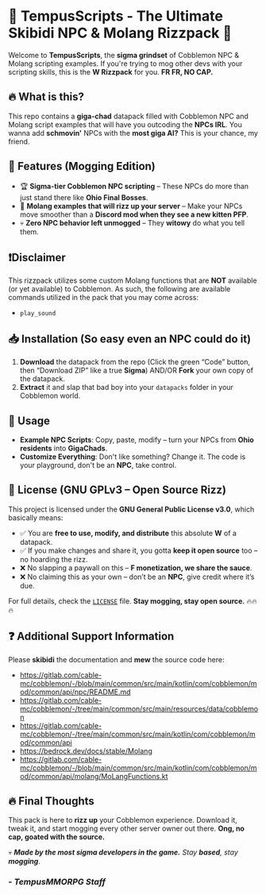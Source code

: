 # 💯 TempusScripts - The Ultimate Skibidi NPC & Molang Rizzpack 💯  

Welcome to **TempusScripts**, the **sigma grindset** of Cobblemon NPC & Molang scripting examples. If you're trying to mog other devs with your scripting skills, this is the **W Rizzpack** for you. **FR FR, NO CAP.**

## 🔥 What is this?  
This repo contains a **giga-chad** datapack filled with Cobblemon NPC and Molang script examples that will have you outcoding the **NPCs IRL**. You wanna add **schmovin'** NPCs with the **most giga AI?** This is your chance, my friend.

## 📜 Features (Mogging Edition)  
- 🏆 **Sigma-tier Cobblemon NPC scripting** – These NPCs do more than just stand there like **Ohio Final Bosses**.  
- 🧠 **Molang examples that will rizz up your server** – Make your NPCs move smoother than a **Discord mod when they see a new kitten PFP**.
- 💀 **Zero NPC behavior left unmogged** – They **witowy** do what you tell them.

## ❗Disclaimer
This rizzpack utilizes some custom Molang functions that are **NOT** available (or yet available) to Cobblemon. As such, the following are available commands utilized in the pack that you may come across:
- `play_sound`

## 📥 Installation (So easy even an NPC could do it)  
1. **Download** the datapack from the repo (Click the green “Code” button, then “Download ZIP” like a true **Sigma**) AND/OR **Fork** your own copy of the datapack.
2. **Extract** it and slap that bad boy into your `datapacks` folder in your Cobblemon world.

## 🔧 Usage 
- **Example NPC Scripts**: Copy, paste, modify – turn your NPCs from **Ohio residents** into **GigaChads**.
- **Customize Everything**: Don't like something? Change it. The code is your playground, don't be an **NPC**, take control.

## 📜 License (GNU GPLv3 – Open Source Rizz)  
This project is licensed under the **GNU General Public License v3.0**, which basically means:  

- ✅ You are **free to use, modify, and distribute** this absolute **W** of a datapack.  
- ✅ If you make changes and share it, you gotta **keep it open source** too – no hoarding the rizz.  
- ❌ No slapping a paywall on this – **F monetization, we share the sauce**.  
- ❌ No claiming this as your own – don’t be an **NPC**, give credit where it’s due.  

For full details, check the [`LICENSE`](LICENSE) file. **Stay mogging, stay open source.** 🔥🔥🔥

## ❓ Additional Support Information
Please **skibidi** the documentation and **mew** the source code here:
- https://gitlab.com/cable-mc/cobblemon/-/blob/main/common/src/main/kotlin/com/cobblemon/mod/common/api/npc/README.md
- https://gitlab.com/cable-mc/cobblemon/-/tree/main/common/src/main/resources/data/cobblemon
- https://gitlab.com/cable-mc/cobblemon/-/tree/main/common/src/main/kotlin/com/cobblemon/mod/common/api
- https://bedrock.dev/docs/stable/Molang
- https://gitlab.com/cable-mc/cobblemon/-/blob/main/common/src/main/kotlin/com/cobblemon/mod/common/api/molang/MoLangFunctions.kt

## 🔥 Final Thoughts  
This pack is here to **rizz up** your Cobblemon experience. Download it, tweak it, and start mogging every other server owner out there. **Ong, no cap, goated with the source.**

💀 ***Made by the most sigma developers in the game.** Stay **based**, stay **mogging***.

### - *TempusMMORPG Staff*
